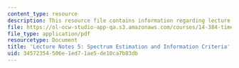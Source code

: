 ```yaml
---
content_type: resource
description: This resource file contains information regarding lecture 5.
file: https://ol-ocw-studio-app-qa.s3.amazonaws.com/courses/14-384-time-series-analysis-fall-2013/34572354506e1ed71ae5de10ca7b83db_MIT14_384F13_lec5.pdf
file_type: application/pdf
resourcetype: Document
title: 'Lecture Notes 5: Spectrum Estimation and Information Criteria'
uid: 34572354-506e-1ed7-1ae5-de10ca7b83db
---
```

